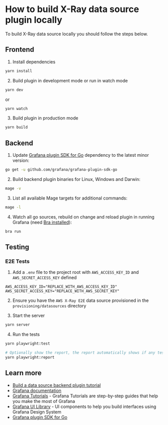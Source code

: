 # How to build X-Ray data source plugin locally

To build X-Ray data source locally you should follow the steps below.

## Frontend

1. Install dependencies

```BASH
yarn install
```

2. Build plugin in development mode or run in watch mode

```BASH
yarn dev
```

or

```BASH
yarn watch
```

3. Build plugin in production mode

```BASH
yarn build
```

## Backend

1. Update [Grafana plugin SDK for Go](https://grafana.com/docs/grafana/latest/developers/plugins/backend/grafana-plugin-sdk-for-go/) dependency to the latest minor version:

```bash
go get -u github.com/grafana/grafana-plugin-sdk-go
```

2. Build backend plugin binaries for Linux, Windows and Darwin:

```BASH
mage -v
```

3. List all available Mage targets for additional commands:

```BASH
mage -l
```

4. Watch all go sources, rebuild on change and reload plugin in running Grafana (need [Bra installed](https://github.com/unknwon/bra)):

```BASH
bra run
```

## Testing

### E2E Tests

1. Add a `.env` file to the project root with `AWS_ACCESS_KEY_ID` and `AWS_SECRET_ACCESS_KEY` defined

```
AWS_ACCESS_KEY_ID="REPLACE_WITH_AWS_ACCESS_KEY_ID"
AWS_SECRET_ACCESS_KEY="REPLACE_WITH_AWS_SECRET_KEY"
```

2. Ensure you have the `AWS X-Ray E2E` data source provisioned in the `provisioning/datasources` directory

3. Start the server

```sh
yarn server
```

4. Run the tests

```sh
yarn playwright:test

# Optionally show the report, the report automatically shows if any tests fail
yarn playwright:report

```

## Learn more

- [Build a data source backend plugin tutorial](https://grafana.com/tutorials/build-a-data-source-backend-plugin)
- [Grafana documentation](https://grafana.com/docs/)
- [Grafana Tutorials](https://grafana.com/tutorials/) - Grafana Tutorials are step-by-step guides that help you make the most of Grafana
- [Grafana UI Library](https://developers.grafana.com/ui) - UI components to help you build interfaces using Grafana Design System
- [Grafana plugin SDK for Go](https://grafana.com/docs/grafana/latest/developers/plugins/backend/grafana-plugin-sdk-for-go/)
